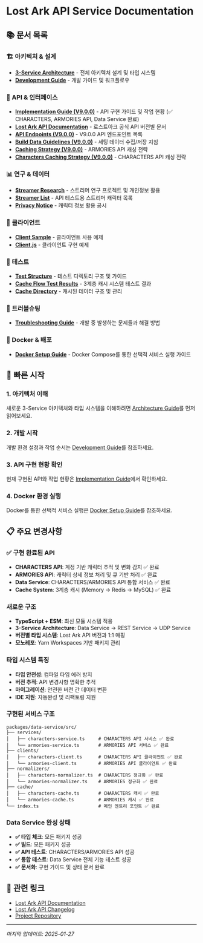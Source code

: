 # Lost Ark API Service Documentation

<!-- @cursor-change: 2025-01-27, v1.0.3, Data Service 완성 상태 반영 -->

## 📚 문서 목록

### 🏗️ 아키텍처 & 설계

- [**3-Service Architecture**](./architecture.md) - 전체 아키텍처 설계 및 타입
  시스템
- [**Development Guide**](./development-guide.md) - 개발 가이드 및 워크플로우

### 🔌 API & 인터페이스

- [**Implementation Guide (V9.0.0)**](./lostark-api/V9.0.0/implementation-guide.md) -
  API 구현 가이드 및 작업 현황 (✅ CHARACTERS, ARMORIES API, Data Service 완료)
- [**Lost Ark API Documentation**](./lostark-api/README.md) - 로스트아크 공식
  API 버전별 문서
- [**API Endpoints (V9.0.0)**](./lostark-api/V9.0.0/api-endpoints.md) - V9.0.0
  API 엔드포인트 목록
- [**Build Data Guidelines (V9.0.0)**](./lostark-api/V9.0.0/build-data-guidelines.md) -
  세팅 데이터 수집/저장 지침
- [**Caching Strategy (V9.0.0)**](./lostark-api/V9.0.0/caching-strategy.md) -
  ARMORIES API 캐싱 전략
- [**Characters Caching Strategy (V9.0.0)**](./lostark-api/V9.0.0/caching-strategy-characters.md) -
  CHARACTERS API 캐싱 전략

### 📊 연구 & 데이터

- [**Streamer Research**](./streamer-research/README.md) - 스트리머 연구
  프로젝트 및 개인정보 활용
- [**Streamer List**](./streamer-research/streamer-list.md) - API 테스트용
  스트리머 캐릭터 목록
- [**Privacy Notice**](./streamer-research/privacy-notice.md) - 캐릭터 정보 활용
  공시

### 📖 클라이언트

- [**Client Sample**](./client/client-sample.md) - 클라이언트 사용 예제
- [**Client.js**](./client/client.js) - 클라이언트 구현 예제

### 🧪 테스트

- [**Test Structure**](../tests/README.md) - 테스트 디렉토리 구조 및 가이드
- [**Cache Flow Test Results**](./testing/cache-flow-test-results.md) - 3계층
  캐시 시스템 테스트 결과
- [**Cache Directory**](../cache/README.md) - 캐시된 데이터 구조 및 관리

### 🔧 트러블슈팅

- [**Troubleshooting Guide**](./troubleshooting/Index.md) - 개발 중 발생하는
  문제들과 해결 방법

### 🐳 Docker & 배포

- [**Docker Setup Guide**](./docker-setup.md) - Docker Compose를 통한 선택적
  서비스 실행 가이드

## 🚀 빠른 시작

### 1. 아키텍처 이해

새로운 3-Service 아키텍처와 타입 시스템을 이해하려면
[Architecture Guide](./architecture.md)를 먼저 읽어보세요.

### 2. 개발 시작

개발 환경 설정과 작업 순서는 [Development Guide](./development-guide.md)를
참조하세요.

### 3. API 구현 현황 확인

현재 구현된 API와 작업 현황은
[Implementation Guide](./lostark-api/V9.0.0/implementation-guide.md)에서
확인하세요.

### 4. Docker 환경 실행

Docker를 통한 선택적 서비스 실행은 [Docker Setup Guide](./docker-setup.md)를
참조하세요.

## 📋 주요 변경사항

### ✅ 구현 완료된 API

- **CHARACTERS API**: 계정 기반 캐릭터 추적 및 변화 감지 ✅ 완료
- **ARMORIES API**: 캐릭터 상세 정보 처리 및 큐 기반 처리 ✅ 완료
- **Data Service**: CHARACTERS/ARMORIES API 통합 서비스 ✅ 완료
- **Cache System**: 3계층 캐시 (Memory → Redis → MySQL) ✅ 완료

### 새로운 구조

- **TypeScript + ESM**: 최신 모듈 시스템 적용
- **3-Service Architecture**: Data Service → REST Service → UDP Service
- **버전별 타입 시스템**: Lost Ark API 버전과 1:1 매핑
- **모노레포**: Yarn Workspaces 기반 패키지 관리

### 타입 시스템 특징

- **타입 안전성**: 컴파일 타임 에러 방지
- **버전 추적**: API 변경사항 명확한 추적
- **마이그레이션**: 안전한 버전 간 데이터 변환
- **IDE 지원**: 자동완성 및 리팩토링 지원

### 구현된 서비스 구조

```
packages/data-service/src/
├── services/
│   ├── characters-service.ts     # CHARACTERS API 서비스 ✅ 완료
│   └── armories-service.ts       # ARMORIES API 서비스 ✅ 완료
├── clients/
│   ├── characters-client.ts      # CHARACTERS API 클라이언트 ✅ 완료
│   └── armories-client.ts        # ARMORIES API 클라이언트 ✅ 완료
├── normalizers/
│   ├── characters-normalizer.ts  # CHARACTERS 정규화 ✅ 완료
│   └── armories-normalizer.ts    # ARMORIES 정규화 ✅ 완료
├── cache/
│   ├── characters-cache.ts       # CHARACTERS 캐시 ✅ 완료
│   └── armories-cache.ts         # ARMORIES 캐시 ✅ 완료
└── index.ts                      # 메인 엔트리 포인트 ✅ 완료
```

### Data Service 완성 상태

- **✅ 타입 체크**: 모든 패키지 성공
- **✅ 빌드**: 모든 패키지 성공
- **✅ API 테스트**: CHARACTERS/ARMORIES API 성공
- **✅ 통합 테스트**: Data Service 전체 기능 테스트 성공
- **✅ 문서화**: 구현 가이드 및 상태 문서 완료

## 🔗 관련 링크

- [Lost Ark API Documentation](https://developer-lostark.game.onstove.com/)
- [Lost Ark API Changelog](https://developer-lostark.game.onstove.com/changelog)
- [Project Repository](https://github.com/artbiit/lostark-api-service)

---

_마지막 업데이트: 2025-01-27_
